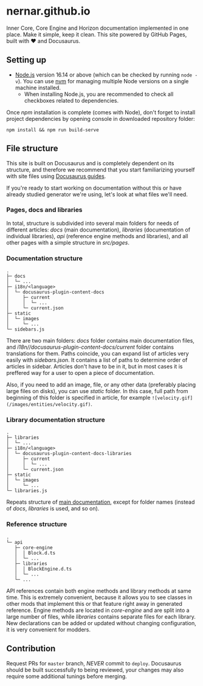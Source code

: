 # nernar.github.io

Inner Core, Core Engine and Horizon documentation implemented in one place. Make it simple, keep it clean. This site powered by GitHub Pages, built with :heart: and Docusaurus.

## Setting up

+ [Node.js](https://nodejs.org/en/download/) version 16.14 or above (which can be checked by running `node -v`). You can use [nvm](https://github.com/nvm-sh/nvm) for managing multiple Node versions on a single machine installed.
  + When installing Node.js, you are recommended to check all checkboxes related to dependencies.

Once *npm* installation is complete (comes with Node), don't forget to install project dependencies by opening console in downloaded repository folder:

```shell
npm install && npm run build-serve
```

## File structure

This site is built on Docusaurus and is completely dependent on its structure, and therefore we recommend that you start familiarizing yourself with site files using [Docusaurus guides](https://docusaurus.io/docs/category/guides).

If you're ready to start working on documentation without this or have already studied generator we're using, let's look at what files we'll need.

### Pages, docs and libraries

In total, structure is subdivided into several main folders for needs of different articles: *docs* (main documentation), *libraries* (documentation of individual libraries), *api* (reference engine methods and libraries), and all other pages with a simple structure in *src/pages*.

### Documentation structure

```text
.
├─ docs
│  └─ ...
├─ i18n/<language>
│  └─ docusaurus-plugin-content-docs
│     ├─ current
│     │  └─ ...
│     └─ current.json
├─ static
│  └─ images
│     └─ ...
└─ sidebars.js
```

There are two main folders: *docs* folder contains main documentation files, and *i18n/<language>/docusaurus-plugin-content-docs/current* folder contains translations for them. Paths coincide, you can expand list of articles very easily with *sidebars.json*. It contains a list of paths to determine order of articles in sidebar. Articles don't have to be in it, but in most cases it is preffered way for a user to open a piece of documentation.

Also, if you need to add an image, file, or any other data (preferably placing large files on disks), you can use *static* folder. In this case, full path from beginning of this folder is specified in article, for example `![velocity.gif](/images/entities/velocity.gif)`.

### Library documentation structure

```text
.
├─ libraries
│  └─ ...
├─ i18n/<language>
│  └─ docusaurus-plugin-content-docs-libraries
│     ├─ current
│     │  └─ ...
│     └─ current.json
├─ static
│  └─ images
│     └─ ...
└─ libraries.js
```

Repeats structure of [main documentation](#documentation-structure), except for folder names (instead of *docs*, *libraries* is used, and so on).

### Reference structure

```text
.
└─ api
   ├─ core-engine
   │  │ Block.d.ts
   │  └─ ...
   ├─ libraries
   │  │ BlockEngine.d.ts
   │  └─ ...
   └─ ...
```

API references contain both engine methods and library methods at same time. This is extremely convenient, because it allows you to see classes in other mods that implement this or that feature right away in generated reference. Engine methods are located in *core-engine* and are split into a large number of files, while *libraries* contains separate files for each library. New declarations can be added or updated without changing configuration, it is very convenient for modders.

## Contribution

Request PRs for `master` branch, *NEVER* commit to `deploy`. Docusaurus should be built successfully to being reviewed, your changes may also require some additional tunings before merging.
